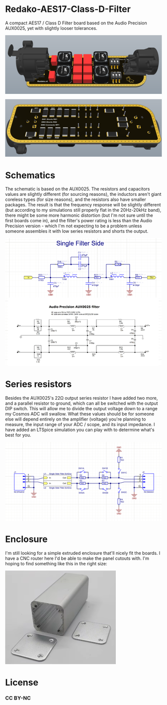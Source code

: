 # Redako-AES17-Class-D-Filter

A compact AES17 / Class D Filter board based on the Audio Precision AUX0025, yet with slightly looser tolerances.  

![](Side.png)

![](BottomSide.png)

# Schematics

The schematic is based on the AUX0025. The resistors and capacitors values are slightly different (for sourcing reasons), the inductors aren't giant coreless types (for size reasons), and the resistors also have smaller packages. The result is that the frequency response will be slightly different (but according to my simulations still properly flat in the 20Hz-20kHz band), there might be some more harmonic distortion (but I'm not sure until the first boards come in), and the filter's power rating is less than the Audio Precision version - which I'm not expecting to be a problem unless someone assembles it with low series resistors and shorts the output. 

![](Filter.png)

# Series resistors

Besides the AUX0025's 22Ω output series resistor I have added two more, and a parallel resistor to ground, which can all be switched with the output DIP switch. This will allow me to divide the output voltage down to a range my Cosmos ADC will swallow. What these values should be for someone else will depend entirely on the amplifier (voltage) you're planning to measure, the input range of your ADC / scope, and its input impedance. I have added an LTSpice simulation you can play with to determine what's best for you. 

![](Resistors.png)

# Enclosure

I'm still looking for a simple extruded enclosure that'll nicely fit the boards. I have a CNC router here I'd be able to make the panel cutouts with. I'm hoping to find something like this in the right size: 

![](Enclosure.png)

# License

### CC BY-NC

